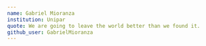 ```yaml
---
name: Gabriel Mioranza
institution: Unipar 
quote: We are going to leave the world better than we found it.
github_user: GabrielMioranza
---
```

